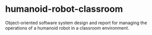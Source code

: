 # humanoid-robot-classroom
Object-oriented software system design and report for managing the operations of a humanoid robot in a classroom environment.
